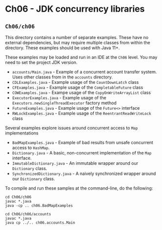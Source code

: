 # Ch06 - JDK concurrency libraries

## `Ch06/ch06`

This directory contains a number of separate examples. These have no external
dependencies, but may require multiple classes from within the directory.
These examples should be used with Java 11+.

These examples may be loaded and run in an IDE at the `Ch06` level. You may
need to set the project JDK version.

* `accounts/Main.java` - Example of a concurrent account transfer system. Uses other classes from in the `accounts` directory.
* `CDLExamples.java` - Example usage of the `CountDownLatch` class
* `CFExamples.java` - Example usage of the `CompletableFuture` class
* `COWExamples.java` - Exampe usage of the `CopyOnWriteArrayList` class
* `ExecutorExamples.java` - Example usage of the `Executors.newSingleThreadExecutor` factory method
* `FutureExamples.java` - Example usage of the `Future<>` interface
* `RWLockExamples.java` - Example usage of the `ReentrantReadWriteLock` class

Several examples explore issues around concurrent access to `Map` implementations

* `BadMapExamples.java` - Example of bad results from unsafe concurrent access to `HashMap`.
* `Dictionary.java` - A basic, non-concurrent implementation of the `Map` interface.
* `ImmutableDictionary.java` - An immutable wrapper around our `Dictionary` class.
* `SynchronizedDictionary.java` - A naively synchronized wrapper around our `Dictionary` class.

To compile and run these samples at the command-line, do the following:

```
cd Ch06/ch06
javac *.java
java -cp .. ch06.BadMapExamples

cd Ch06/ch06/accounts
javac *.java
java cp ../.. ch06.accounts.Main
```
